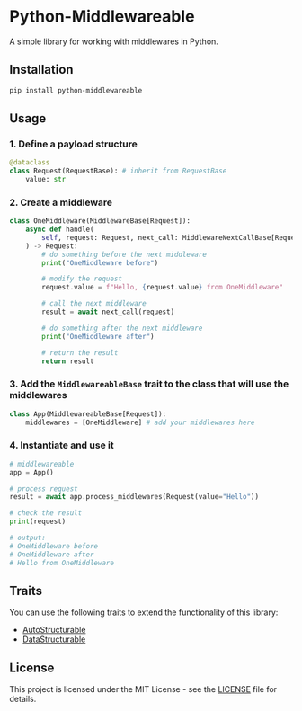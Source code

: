 # Python-Middlewareable

A simple library for working with middlewares in Python.

## Installation

```bash
pip install python-middlewareable
```

## Usage

### 1. Define a payload structure

```python
@dataclass
class Request(RequestBase): # inherit from RequestBase
    value: str
```

### 2. Create a middleware

```python
class OneMiddleware(MiddlewareBase[Request]):
    async def handle(
        self, request: Request, next_call: MiddlewareNextCallBase[Request]
    ) -> Request:
        # do something before the next middleware
        print("OneMiddleware before")

        # modify the request
        request.value = f"Hello, {request.value} from OneMiddleware"

        # call the next middleware
        result = await next_call(request)

        # do something after the next middleware
        print("OneMiddleware after")

        # return the result
        return result
```

### 3. Add the `MiddlewareableBase` trait to the class that will use the middlewares

```python
class App(MiddlewareableBase[Request]):
    middlewares = [OneMiddleware] # add your middlewares here
```

### 4. Instantiate and use it

```python
# middlewareable
app = App()

# process request
result = await app.process_middlewares(Request(value="Hello"))

# check the result
print(request)

# output:
# OneMiddleware before
# OneMiddleware after
# Hello from OneMiddleware
```

## Traits

You can use the following traits to extend the functionality of this library:

- [AutoStructurable](src/python_middlewareable/traits/auto_structurable)
- [DataStructurable](src/python_middlewareable/traits/data_structurable)

## License

This project is licensed under the MIT License - see the [LICENSE](LICENSE) file for details.
